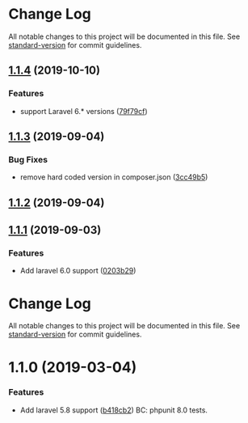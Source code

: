 # Change Log

All notable changes to this project will be documented in this file. See [standard-version](https://github.com/conventional-changelog/standard-version) for commit guidelines.

<a name="1.1.4"></a>
## [1.1.4](https://github.com/tequilarapido/api-response/compare/v1.1.3...v1.1.4) (2019-10-10)


### Features

* support Laravel 6.* versions ([79f79cf](https://github.com/tequilarapido/api-response/commit/79f79cf))



<a name="1.1.3"></a>
## [1.1.3](https://github.com/tequilarapido/api-response/compare/v1.1.2...v1.1.3) (2019-09-04)


### Bug Fixes

* remove hard coded version in composer.json ([3cc49b5](https://github.com/tequilarapido/api-response/commit/3cc49b5))



<a name="1.1.2"></a>
## [1.1.2](https://github.com/tequilarapido/api-response/compare/v1.1.1...v1.1.2) (2019-09-04)



<a name="1.1.1"></a>
## [1.1.1](https://github.com/tequilarapido/api-response/compare/v1.1.0...v1.1.1) (2019-09-03)


### Features

* Add laravel 6.0 support ([0203b29](https://github.com/tequilarapido/api-response/commit/0203b29))



# Change Log

All notable changes to this project will be documented in this file. See [standard-version](https://github.com/conventional-changelog/standard-version) for commit guidelines.

# 1.1.0 (2019-03-04)


### Features

* Add laravel 5.8 support ([b418cb2](https://github.com/tequilarapido/api-response/commit/b418cb2))
  BC: phpunit 8.0 tests.
